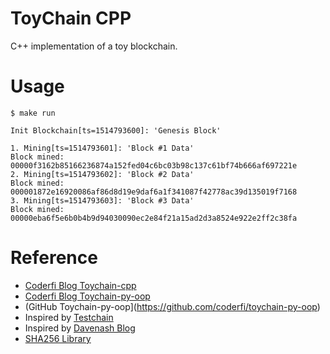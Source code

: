 # ToyChain CPP

C++ implementation of a toy blockchain.

# Usage

    $ make run

    Init Blockchain[ts=1514793600]: 'Genesis Block'

    1. Mining[ts=1514793601]: 'Block #1 Data'
    Block mined: 00000f3162b85166236874a152fed04c6bc03b98c137c61bf74b666af697221e
    2. Mining[ts=1514793602]: 'Block #2 Data'
    Block mined: 000001872e16920086af86d8d19e9daf6a1f341087f42778ac39d135019f7168
    3. Mining[ts=1514793603]: 'Block #3 Data'
    Block mined: 00000eba6f5e6b0b4b9d94030090ec2e84f21a15ad2d3a8524e922e2ff2c38fa

# Reference

* [Coderfi Blog Toychain-cpp](https://blog.coderfi.com/2018/12/07/toychain-cpp/)
* [Coderfi Blog Toychain-py-oop](https://blog.coderfi.com/2018/12/07/toychain-py-oop/)
* (GitHub Toychain-py-oop](https://github.com/coderfi/toychain-py-oop)
* Inspired by [Testchain](https://github.com/teaandcode/TestChain)
* Inspired by [Davenash Blog](https://davenash.com/2017/10/build-a-blockchain-with-c/)
* [SHA256 Library](https://create.stephan-brumme.com/hash-library/)
